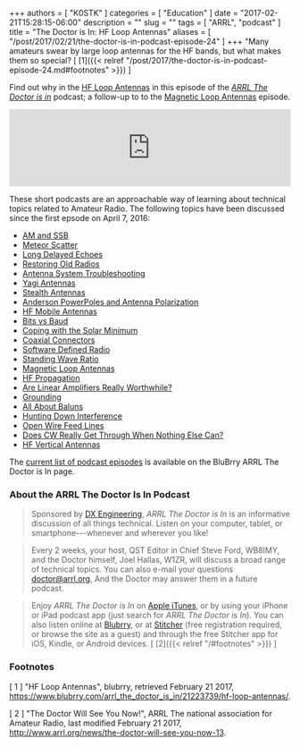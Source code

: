 +++
authors = [ "K0STK" ]
categories = [ "Education" ]
date = "2017-02-21T15:28:15-06:00"
description = ""
slug = ""
tags = [ "ARRL", "podcast" ]
title = "The Doctor is In: HF Loop Antennas"
aliases = [ "/post/2017/02/21/the-doctor-is-in-podcast-episode-24" ]
+++
"Many amateurs swear by large loop antennas for the HF bands, but what makes
them so special?
[ [1]({{< relref "/post/2017/the-doctor-is-in-podcast-episode-24.md#footnotes" >}}) ]

Find out why in the
[HF Loop Antennas](https://www.blubrry.com/arrl_the_doctor_is_in/21223739/hf-loop-antennas/)
in this episode of the
[*ARRL The Doctor is in*](http://www.arrl.org/doctor/) podcast; a
follow-up to to the [Magnetic Loop Antennas](https://www.blubrry.com/arrl_the_doctor_is_in/14382199/magnetic-loop-antennas/) episode.
<!--more-->

<iframe src="https://player.blubrry.com?media_url=http%3A%2F%2Fmedia.blubrry.com%2Farrl_the_doctor_is_in%2Fcontent.blubrry.com%2Farrl_the_doctor_is_in%2FFeb_21_2017_-_Loop_Antennas.mp3" scrolling="no" width="100%" height="138px" frameborder="0"></iframe>


These short podcasts are an approachable way of learning about technical topics related to Amateur Radio. The following topics have been discussed 
since the first epsode on April 7, 2016:

* [AM and SSB](https://www.blubrry.com/arrl_the_doctor_is_in/20040586/am-and-ssb/)
* [Meteor Scatter](https://www.blubrry.com/arrl_the_doctor_is_in/20039322/meteor-scatter/)
* [Long Delayed Echoes](https://www.blubrry.com/arrl_the_doctor_is_in/20038525/long-delayed-echoes/)
* [Restoring Old Radios](https://www.blubrry.com/arrl_the_doctor_is_in/18617168/restoring-old-radios/)
* [Antenna System Troubleshooting](https://www.blubrry.com/arrl_the_doctor_is_in/18616415/antenna-system-troubleshooting/)
* [Yagi Antennas](https://www.blubrry.com/arrl_the_doctor_is_in/18615895/yagi-antennas/)
* [Stealth Antennas](https://www.blubrry.com/arrl_the_doctor_is_in/17966282/stealth-antennas/)
* [Anderson PowerPoles and Antenna Polarization](https://www.blubrry.com/arrl_the_doctor_is_in/17966281/anderson-powerpoles-and-antenna-polarization/)
* [HF Mobile Antennas](https://www.blubrry.com/arrl_the_doctor_is_in/16707017/hf-mobile-antennas/)
* [Bits vs Baud](https://www.blubrry.com/arrl_the_doctor_is_in/16483938/bits-vs-baud/)
* [Coping with the Solar Minimum](https://www.blubrry.com/arrl_the_doctor_is_in/16482224/coping-with-the-solar-minimum/)
* [Coaxial Connectors](https://www.blubrry.com/arrl_the_doctor_is_in/15720728/coaxial-connectors/)
* [Software Defined Radio](https://www.blubrry.com/arrl_the_doctor_is_in/15406622/software-defined-radio/)
* [Standing Wave Ratio](https://www.blubrry.com/arrl_the_doctor_is_in/15406621/standing-wave-ratio/)
* [Magnetic Loop Antennas](https://www.blubrry.com/arrl_the_doctor_is_in/14382199/magnetic-loop-antennas/)
* [HF Propagation](https://www.blubrry.com/arrl_the_doctor_is_in/14382198/hf-propagation/)
* [Are Linear Amplifiers Really Worthwhile?](https://www.blubrry.com/arrl_the_doctor_is_in/14170336/are-linear-amplifiers-really-worthwhile/)
* [Grounding](https://www.blubrry.com/arrl_the_doctor_is_in/13372207/grounding/)
* [All About Baluns](https://www.blubrry.com/arrl_the_doctor_is_in/13267824/all-about-baluns/)
* [Hunting Down Interference](https://www.blubrry.com/arrl_the_doctor_is_in/12536115/may-19-hunting-down-interference/)
* [Open Wire Feed Lines](https://www.blubrry.com/arrl_the_doctor_is_in/12534196/may-5-open-wire-feed-lines/)
* [Does CW Really Get Through When Nothing Else Can?](https://www.blubrry.com/arrl_the_doctor_is_in/12534195/april-21-does-cw-really-get-through-when-nothing-else-can/)
* [HF Vertical Antennas](https://www.blubrry.com/arrl_the_doctor_is_in/12528867/april-7-hf-vertical-antennas/)

The [current list of podcast episodes](https://www.blubrry.com/arrl_the_doctor_is_in/) is available on the BluBrry ARRL The Doctor is In page.

### About the ARRL The Doctor Is In Podcast

>Sponsored by [DX Engineering](http://www.dxengineering.com/),
*ARRL The Doctor is In* is an informative discussion of all things
technical. Listen on your computer, tablet, or smartphone---whenever and
wherever you like!

>Every 2 weeks, your host, QST Editor in Chief Steve Ford, WB8IMY, and the
Doctor himself, Joel Hallas, W1ZR, will discuss a broad range of technical
topics. You can also e-mail your questions
[doctor@arrl.org](mailto:doctor@arrl.org),
And the Doctor may answer them in a future podcast.

>Enjoy
*ARRL The Doctor is In* on
[Apple iTunes](https://itunes.apple.com/us/podcast/arrl-the-doctor-is-in/id1096749595?mt=2()),
or by using your iPhone or iPad podcast app (just search for
*ARRL The Doctor is In*). You can also listen online at
[Blubrry](https://www.blubrry.com/arrl_the_doctor_is_in/),
or at
[Stitcher](https://www.stitcher.com/)
(free registration required, or browse the site as a guest) and through
the free Stitcher app for iOS, Kindle, or Android devices.
<span style="font-style:normal;">[ [2]({{< relref "/#footnotes" >}}) ]</span>

### Footnotes

[ 1 ] "HF Loop Antennas", blubrry, retrieved February 21 2017,
https://www.blubrry.com/arrl_the_doctor_is_in/21223739/hf-loop-antennas/.

[ 2 ] "The Doctor Will See You Now!",
ARRL The national association for Amateur Radio, last modified February 21 2017,
http://www.arrl.org/news/the-doctor-will-see-you-now-13.
